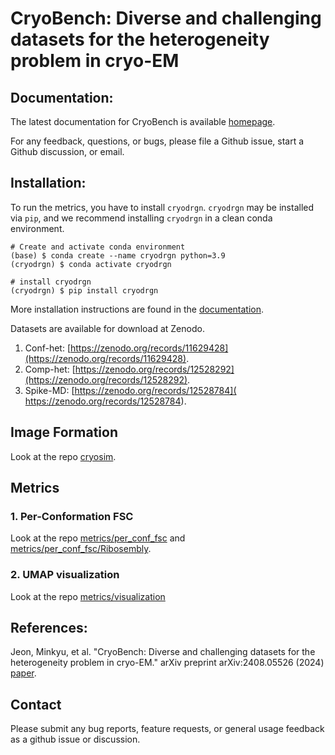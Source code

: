 # CryoBench: Diverse and challenging datasets for the heterogeneity problem in cryo-EM

## Documentation:

The latest documentation for CryoBench is available [homepage](https://cryobench.cs.princeton.edu/).

For any feedback, questions, or bugs, please file a Github issue, start a Github discussion, or email.

## Installation:
To run the metrics, you have to install `cryodrgn`.
`cryodrgn` may be installed via `pip`, and we recommend installing `cryodrgn` in a clean conda environment.

    # Create and activate conda environment
    (base) $ conda create --name cryodrgn python=3.9
    (cryodrgn) $ conda activate cryodrgn

    # install cryodrgn
    (cryodrgn) $ pip install cryodrgn

More installation instructions are found in the [documentation](https://ez-lab.gitbook.io/cryodrgn/installation).

Datasets are available for download at Zenodo.  

1. Conf-het: [https://zenodo.org/records/11629428](https://zenodo.org/records/11629428).
2. Comp-het: [https://zenodo.org/records/12528292](https://zenodo.org/records/12528292).
3. Spike-MD: [https://zenodo.org/records/12528784]( https://zenodo.org/records/12528784).

## Image Formation
Look at the repo [cryosim](https://github.com/ml-struct-bio/CryoBench/tree/main/cryosim).

## Metrics

### 1. Per-Conformation FSC
Look at the repo [metrics/per_conf_fsc](https://github.com/ml-struct-bio/CryoBench/tree/main/metrics/per_conf_fsc) and [metrics/per_conf_fsc/Ribosembly](https://github.com/ml-struct-bio/CryoBench/tree/main/metrics/per_conf_fsc_Ribosembly).

### 2. UMAP visualization
Look at the repo [metrics/visualization](https://github.com/ml-struct-bio/CryoBench/tree/main/metrics/visualization)


## References:

Jeon, Minkyu, et al. "CryoBench: Diverse and challenging datasets for the heterogeneity problem in cryo-EM." arXiv preprint arXiv:2408.05526 (2024) [paper](https://arxiv.org/abs/2408.05526).

## Contact

Please submit any bug reports, feature requests, or general usage feedback as a github issue or discussion.
